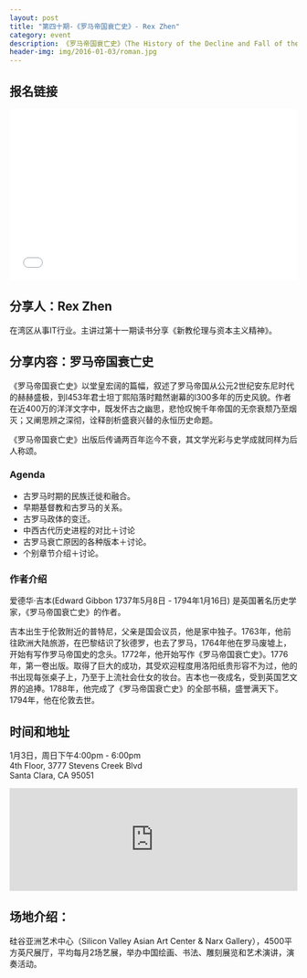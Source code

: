 ```yaml
---
layout: post
title: "第四十期-《罗马帝国衰亡史》- Rex Zhen"
category: event
description: 《罗马帝国衰亡史》（The History of the Decline and Fall of the Roman Empire）是英国历史学家爱德华·吉本的一部巨著，被认为是第一部“现代”历史著作，共有六卷，分期出版。第一卷出版於1776年，第二、三卷出版於1781年，第四、五、六卷出版於1788年。包括罗马帝国的全部历史
header-img: img/2016-01-03/roman.jpg
---
```


## 报名链接

<div style="width:100%; text-align:left;" ><iframe  src="//eventbrite.com/tickets-external?eid=20235770735&ref=etckt" frameborder="0" height="300" width="100%" vspace="0" hspace="0" marginheight="5" marginwidth="5" scrolling="auto" allowtransparency="true"></iframe></div>

## 分享人：Rex Zhen
在湾区从事IT行业。主讲过第十一期读书分享《新教伦理与资本主义精神》。

## 分享内容：罗马帝国衰亡史 

《罗马帝国衰亡史》以堂皇宏阔的篇幅，叙述了罗马帝国从公元2世纪安东尼时代的赫赫盛极，到l453年君士坦丁熙陷落时黯然谢幕的l300多年的历史风貌。作者在近400万的洋洋文字中，既发怀古之幽思，悲怆叹惋千年帝国的无奈衰颓乃至烟灭；又阐思辨之深彻，诠释剖析盛衰兴替的永恒历史命题。

《罗马帝国衰亡史》出版后传诵两百年迄今不衰，其文学光彩与史学成就同样为后人称颂。


### Agenda

- 古罗马时期的民族迁徙和融合。
- 早期基督教和古罗马的关系。
- 古罗马政体的变迁。
- 中西古代历史进程的对比＋讨论
- 古罗马衰亡原因的各种版本＋讨论。
- 个别章节介绍＋讨论。

### 作者介绍

爱德华·吉本(Edward Gibbon 1737年5月8日 - 1794年1月16日) 是英国著名历史学家，《罗马帝国衰亡史》的作者。

吉本出生于伦敦附近的普特尼，父亲是国会议员，他是家中独子。1763年，他前往欧洲大陆旅游，在巴黎结识了狄德罗，也去了罗马，1764年他在罗马废墟上，开始有写作罗马帝国史的念头。1772年，他开始写作《罗马帝国衰亡史》。1776年，第一卷出版。取得了巨大的成功，其受欢迎程度用洛阳纸贵形容不为过，他的书出现每张桌子上，乃至于上流社会仕女的妆台。吉本也一夜成名，受到英国艺文界的追捧。1788年，他完成了《罗马帝国衰亡史》的全部书稿，盛誉满天下。1794年，他在伦敦去世。

## 时间和地址

1月3日，周日下午4:00pm - 6:00pm  
4th Floor, 3777 Stevens Creek Blvd  
Santa Clara, CA 95051

<iframe width="100%" height="180" frameborder="0" style="border:0"
src="https://www.google.com/maps/embed/v1/place?q=3777%20Stevens%20Creek%20Blvd%20Santa%20Clara%2C%20CA%2095054&key=AIzaSyBU8Fpde0IWAvSPYuvrpcjOHm_8scuCusk" allowfullscreen></iframe>


## 场地介绍：

硅谷亚洲艺术中心（Silicon Valley Asian Art Center & Narx Gallery），4500平方英尺展厅，平均每月2场艺展，举办中国绘画、书法、雕刻展览和艺术演讲，演奏活动。

